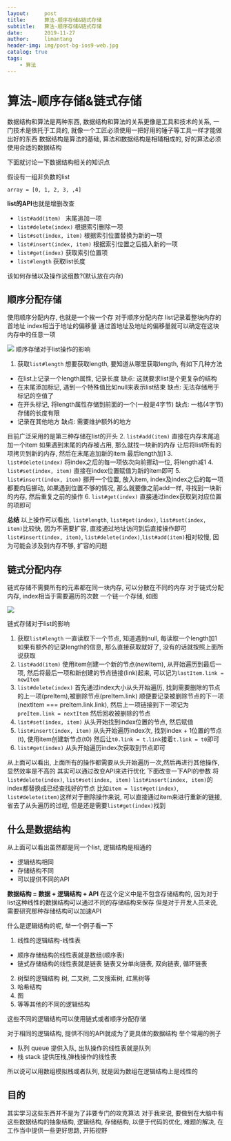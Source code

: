 ```yaml
---
layout:     post
title:      算法-顺序存储&链式存储
subtitle:   算法-顺序存储&链式存储
date:       2019-11-27
author:     limantang
header-img: img/post-bg-ios9-web.jpg
catalog: true
tags:
    - 算法
---
```



# 算法-顺序存储&链式存储

数据结构和算法是两种东西, 数据结构和算法的关系更像是工具和技术的关系, 一门技术是依托于工具的, 就像一个工匠必须使用一把好用的锤子等工具一样才能做出好的东西
数据结构是算法的基础, 算法和数据结构是相辅相成的, 好的算法必须使用合适的数据结构

下面就讨论一下数据结构相关的知识点

假设有一组非负数的list

`array = [0, 1, 2, 3, ,4]`

**list的API**也就是增删改查
- `list#add(item) `  末尾追加一项
- `list#delete(index)`  根据索引删除一项
- `list#set(index, item)` 根据索引位置替换为新的一项
- `list#insert(index, item)`  根据索引位置之后插入新的一项
- `list#get(index)` 获取索引位置项
- `list#length`  获取list长度

该如何存储以及操作这组数?(默认放在内存)

## 顺序分配存储
使用顺序分配内存, 也就是一个挨一个存
对于顺序分配内存
list记录着整块内存的首地址
index相当于地址的偏移量
通过首地址及地址的偏移量就可以确定在这块内存中的任意一项

![](https://www.echoheart.cn/img/math2-1.png)
顺序存储对于list操作的影响
1. 获取`list#length`
想要获取length, 要知道从哪里获取length, 有如下几种方法
- 在list上记录一个length属性, 记录长度
缺点: 这就要求list是个更复杂的结构
- 在末尾添加标记, 遇到一个特殊值比如null来表示list结束
缺点: 无法存储用于标记的空值了
- 在开头标记, 将length属性存储到前面的一个(一般是4字节)
缺点: 一格(4字节)存储的长度有限
- 记录在其他地方
缺点: 需要维护额外的地方

目前广泛采用的是第三种存储在list的开头
2. `list#add(item)`
直接在内存末尾追加一个item
如果遇到末尾的内存被占用, 那么就找一块新的内存
让后将list所有的项拷贝到新的内存, 然后在末尾追加新的item
最后length加1
3. `list#delete(index)`
将index之后的每一项依次向前挪动一位, 将length减1
4. `list#set(index, item)`
直接在index位置赋值为新的item即可
5. `list#insert(index, item)`
挪开一个位置, 放入item, index及index之后的每一项都要向后挪动,
如果遇到位置不够的情况, 那么就要像之前add一样, 寻找到一块新的内存, 然后重复之前的操作
6. `list#get(index)`
直接通过index获取到对应位置的项即可

**总结**
以上操作可以看出, `list#length`, `list#get(index)`, `list#set(index, item)`比较快, 因为不需要扩容, 直接通过地址访问到后直接操作即可
`list#insert(index, item)`, `list#delete(index)`,`list#add(item)`相对较慢, 因为可能会涉及到内存不够, 扩容的问题

## 链式分配内存
链式存储不需要所有的元素都在同一块内存, 可以分散在不同的内存
对于链式分配内存, index相当于需要遍历的次数
一个链一个存储, 如图

![](https://www.echoheart.cn/img/math2-2.png)

链式存储对于list的影响
1. 获取`list#length`
一直读取下一个节点, 知道遇到null, 每读取一个length加1
如果有额外的记录length的信息, 那么直接获取就好了, 没有的话就按照上面所说获取
2.  `list#add(item)`
使用item创建一个新的节点(newItem), 从开始遍历到最后一项, 然后将最后一项和新创建的节点链接(link)起来, 可以记为`lastItem.link = newItem`
3. `list#delete(index)`
首先通过index大小从头开始遍历, 找到需要删除的节点的上一项(preItem),被删除节点(preItem.link) 顺便要记录被删除节点的下一项(nextItem === preItem.link.link), 然后上一项链接到下一项记为`preItem.link = nextItem`  然后回收被删除的节点
4. `list#set(index, item)`
从头开始找到index位置的节点, 然后赋值
5.  `list#insert(index, item)`
从头开始遍历index次, 找到index + 1位置的节点(t), 使用item创建新节点(t0)
然后让`t0.link = t.link`接着`t.link = t0`即可
6. `list#get(index)`
从头开始遍历index次获取到节点即可

从上面可以看出, 上面所有的操作都需要从头开始遍历一次,然后再进行其他操作, 显然效率是不高的
其实可以通过改变API来进行优化
下面改变一下API的参数
将`list#delete(index)`, `list#set(index, item)` `list#insert(index, item)`的index都替换成已经查找好的节点
比如`item = list#get(index)`, `list#delete(item)`这样对于删除操作来说, 可以直接通过item来进行重新的链接, 省去了从头遍历的过程, 但是还是需要`list#get(index)`找到

## 什么是数据结构
从上面可以看出虽然都是同一个list, 逻辑结构是相通的
- 逻辑结构相同
- 存储结构不同
- 可以提供不同的API

**数据结构 = 数据 + 逻辑结构 + API**
在这个定义中是不包含存储结构的, 因为对于list这种线性的数据结构可以通过不同的存储结构来保存
但是对于开发人员来说, 需要研究那种存储结构可以加速API

什么是逻辑结构的呢, 举一个例子看一下
1. 线性的逻辑结构-线性表
- 顺序存储结构的线性表就是数组(顺序表)
- 链式存储结构的线性表就是链表
链表又分单向链表, 双向链表, 循环链表
2. 树型的逻辑结构
树, 二叉树, 二叉搜索树, 红黑树等
3. 哈希结构
4. 图
5. 等等其他的不同的逻辑结构

这些不同的逻辑结构可以使用链式或者顺序分配存储

对于相同的逻辑结构, 提供不同的API就成为了更具体的数据结构
举个常用的例子

- 队列 queue
提供入队, 出队操作的线性表就是队列
- 栈 stack
提供压栈,弹栈操作的线性表

所以说可以用数组模拟栈或者队列, 就是因为数组在逻辑结构上是线性的

## 目的
其实学习这些东西并不是为了非要专门的攻克算法
对于我来说, 要做到在大脑中有这些数据结构的抽象结构, 逻辑结构, 存储结构, 以便于代码的优化, 难题的解决, 在工作当中提供一些更好思路, 开拓视野














